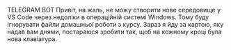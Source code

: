 TELEGRAM BOT
Привіт, на жаль, не можу створити нове середовище у VS Code через недоліки в операційній системі Windows. 
Тому буду ігнорувати файли домашньої роботи з курсу. Зараз я йду за картою, яку надав вам днями, постараюся зробити так, щоб на кожному кроці була нова клавіатура.
